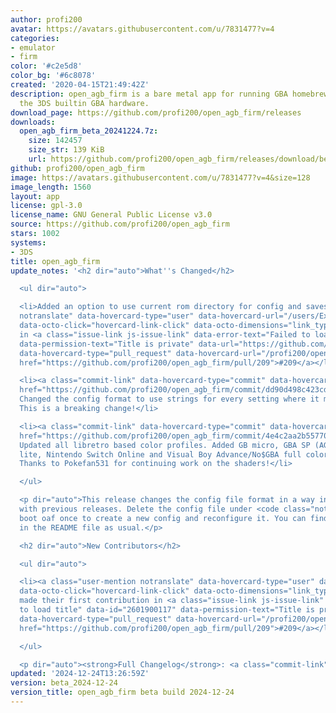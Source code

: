 ```yaml
---
author: profi200
avatar: https://avatars.githubusercontent.com/u/7831477?v=4
categories:
- emulator
- firm
color: '#c2e5d8'
color_bg: '#6c8078'
created: '2020-04-15T21:49:42Z'
description: open_agb_firm is a bare metal app for running GBA homebrew/games using
  the 3DS builtin GBA hardware.
download_page: https://github.com/profi200/open_agb_firm/releases
downloads:
  open_agb_firm_beta_20241224.7z:
    size: 142457
    size_str: 139 KiB
    url: https://github.com/profi200/open_agb_firm/releases/download/beta_2024-12-24/open_agb_firm_beta_20241224.7z
github: profi200/open_agb_firm
image: https://avatars.githubusercontent.com/u/7831477?v=4&size=128
image_length: 1560
layout: app
license: gpl-3.0
license_name: GNU General Public License v3.0
source: https://github.com/profi200/open_agb_firm
stars: 1002
systems:
- 3DS
title: open_agb_firm
update_notes: '<h2 dir="auto">What''s Changed</h2>

  <ul dir="auto">

  <li>Added an option to use current rom directory for config and saves by <a class="user-mention
  notranslate" data-hovercard-type="user" data-hovercard-url="/users/Exagone313/hovercard"
  data-octo-click="hovercard-link-click" data-octo-dimensions="link_type:self" href="https://github.com/Exagone313">@Exagone313</a>
  in <a class="issue-link js-issue-link" data-error-text="Failed to load title" data-id="2601900117"
  data-permission-text="Title is private" data-url="https://github.com/profi200/open_agb_firm/issues/209"
  data-hovercard-type="pull_request" data-hovercard-url="/profi200/open_agb_firm/pull/209/hovercard"
  href="https://github.com/profi200/open_agb_firm/pull/209">#209</a></li>

  <li><a class="commit-link" data-hovercard-type="commit" data-hovercard-url="https://github.com/profi200/open_agb_firm/commit/dd90d498c423cdfd527acc4cd5c80cb5bec5e937/hovercard"
  href="https://github.com/profi200/open_agb_firm/commit/dd90d498c423cdfd527acc4cd5c80cb5bec5e937"><tt>dd90d49</tt></a>
  Changed the config format to use strings for every setting where it makes sense.
  This is a breaking change!</li>

  <li><a class="commit-link" data-hovercard-type="commit" data-hovercard-url="https://github.com/profi200/open_agb_firm/commit/4e4c2aa2b557709243d8461cde66b5ad514bc9a3/hovercard"
  href="https://github.com/profi200/open_agb_firm/commit/4e4c2aa2b557709243d8461cde66b5ad514bc9a3"><tt>4e4c2aa</tt></a>
  Updated all libretro based color profiles. Added GB micro, GBA SP (AGS-101), DS
  lite, Nintendo Switch Online and Visual Boy Advance/No$GBA full color profiles.
  Thanks to Pokefan531 for continuing work on the shaders!</li>

  </ul>

  <p dir="auto">This release changes the config file format in a way incompatible
  with previous releases. Delete the config file under <code class="notranslate">/3ds/open_agb_firm/config.ini</code>,
  boot oaf once to create a new config and reconfigure it. You can find all options
  in the README file as usual.</p>

  <h2 dir="auto">New Contributors</h2>

  <ul dir="auto">

  <li><a class="user-mention notranslate" data-hovercard-type="user" data-hovercard-url="/users/Exagone313/hovercard"
  data-octo-click="hovercard-link-click" data-octo-dimensions="link_type:self" href="https://github.com/Exagone313">@Exagone313</a>
  made their first contribution in <a class="issue-link js-issue-link" data-error-text="Failed
  to load title" data-id="2601900117" data-permission-text="Title is private" data-url="https://github.com/profi200/open_agb_firm/issues/209"
  data-hovercard-type="pull_request" data-hovercard-url="/profi200/open_agb_firm/pull/209/hovercard"
  href="https://github.com/profi200/open_agb_firm/pull/209">#209</a></li>

  </ul>

  <p dir="auto"><strong>Full Changelog</strong>: <a class="commit-link" href="https://github.com/profi200/open_agb_firm/compare/beta_2024-07-30...beta_2024-12-24"><tt>beta_2024-07-30...beta_2024-12-24</tt></a></p>'
updated: '2024-12-24T13:26:59Z'
version: beta_2024-12-24
version_title: open_agb_firm beta build 2024-12-24
---
```

